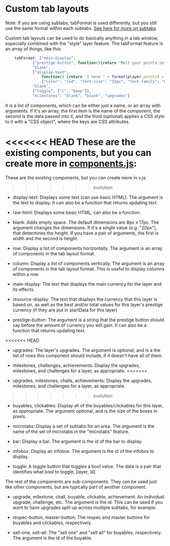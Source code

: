 # Custom tab layouts

Note: If you are using subtabs, tabFormat is used differently, but you still use the same format within each subtabs.
[See here for more on subtabs](subtabs-and-microtabs.md)

Custom tab layouts can be used to do basically anything in a tab window, especially combined with the "style" layer feature. The tabFormat feature is an array of things, like this:

```js
    tabFormat: ["main-display",
            ["prestige-button", function(){return "Melt your points into "}],
            "blank",
            ["display-text",
                function() {return 'I have ' + format(player.points) + ' pointy points!'},
                {"color": "red", "font-size": "32px", "font-family": "Comic Sans MS"}],
            "blank",
            ["toggle", ["c", "beep"]],
            "milestones", "blank", "blank", "upgrades"]
```

It is a list of components, which can be either just a name, or an array with arguments. If it's an array,
the first item is the name of the component, the second is the data passed into it, and the third (optional)
applies a CSS style to it with a "CSS object", where the keys are CSS attributes.

<<<<<<< HEAD
These are the existing components, but you can create more in [components.js](/js/components.js):
=======
These are the existing components, but you can create more in v.js:
>>>>>>> evolution

- display-text: Displays some text (can use basic HTML). The argument is the text to display. It can also be a function that returns updating text.

- raw-html: Displays some basic HTML, can also be a function.

- blank: Adds empty space. The default dimensions are 8px x 17px. The argument changes the dimensions.
         If it's a single value (e.g. "20px"), that determines the height.
         If you have a pair of arguments, the first is width and the second is height.

- row: Display a list of components horizontally. The argument is an array of components in the tab layout format.

- column: Display a list of components vertically. The argument is an array of components in the tab layout format.
          This is useful to display columns within a row.

- main-display: The text that displays the main currency for the layer and its effects.

- resource-display: The text that displays the currency that this layer is based on, as well as the best and/or total
                    values for this layer's prestige currency (if they are put in startData for this layer)

- prestige-button: The argument is a string that the prestige button should say before the amount of
                   currency you will gain. It can also be a function that returns updating text.

<<<<<<< HEAD
- upgrades: The layer's upgrades. The argument is optional, and is a the list of rows this component should include, if it doesn't have all of them.

- milestones, challenges, achievements: Display the upgrades, milestones, and challenges for a layer, as appropriate.
=======
- upgrades, milestones, challs, achievements: Display the upgrades, milestones, and challenges for a layer, as appropriate.
>>>>>>> evolution

- buyables, clickables: Display all of the buyables/clickables for this layer, as appropriate. The argument optional,
            and is the size of the boxes in pixels.

- microtabs: Display a set of subtabs for an area. The argument is the name of the set of microtabs in the "microtabs" feature.

- bar: Display a bar. The argument is the id of the bar to display.

- infobox: Display an infobox. The argument is the id of the infobox to display.

- toggle: A toggle button that toggles a bool value. The data is a pair that identifies what bool to toggle, [layer, id]


The rest of the components are sub-components. They can be used just like other components, but are typically part of another component.

- upgrade, milestone, chall, buyable, clickable, achievement: An individual upgrade, challenge, etc. The argument is the id.
        This can be used if you want to have upgrades split up across multiple subtabs, for example.

- respec-button, master-button: The respec and master buttons for buyables and clickables, respectively.

- sell-one, sell-all: The "sell one" and "sell all" for buyables, respectively. The argument is the id of the buyable.